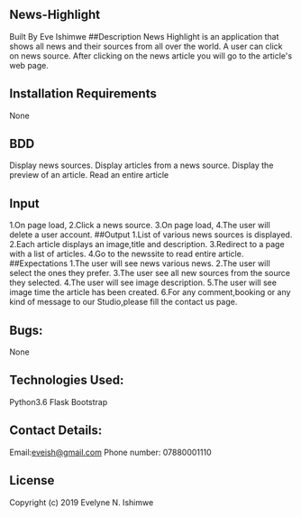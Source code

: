 ## News-Highlight
Built By Eve Ishimwe
##Description
News Highlight is an application that shows all news and their sources from all over the world. A user can click on news source. After clicking on the news article you will go to the  article's web page.
## Installation Requirements
None
## BDD
Display news sources.
Display articles from a news source.
Display the preview of an article.
Read an entire article
## Input
1.On page load,
2.Click a news source.
3.On page load,
4.The user will delete a user account.
##Output
1.List of various news sources is displayed.
2.Each article displays an image,title and description.
3.Redirect to a page with a list of articles.
4.Go to the newssite to read entire article.
##Expectations
1.The user will see news various news.
2.The user will select the ones they prefer.
3.The user see all new sources from the source they selected.
4.The user will see image description.
5.The user will see  image time the article has been created.
6.For any comment,booking or any kind of message to our Studio,please fill the contact us page. 
## Bugs:
None
## Technologies Used:
Python3.6
Flask 
Bootstrap  
## Contact Details:
Email:eveish@gmail.com
Phone number: 07880001110
## License
Copyright (c) 2019 Evelyne N. Ishimwe 